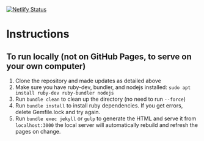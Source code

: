 [![Netlify Status](https://api.netlify.com/api/v1/badges/f5e700ee-4927-41fa-bab9-57057c7f62ac/deploy-status)](https://app.netlify.com/sites/firojalam/deploys)

# Instructions


## To run locally (not on GitHub Pages, to serve on your own computer)

1. Clone the repository and made updates as detailed above
1. Make sure you have ruby-dev, bundler, and nodejs installed: `sudo apt install ruby-dev ruby-bundler nodejs`
1. Run `bundle clean` to clean up the directory (no need to run `--force`)
1. Run `bundle install` to install ruby dependencies. If you get errors, delete Gemfile.lock and try again.
2. Run `bundle exec jekyll` or `gulp` to generate the HTML and serve it from `localhost:3000` the local server will automatically rebuild and refresh the pages on change.
